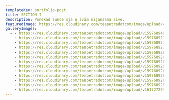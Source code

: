```yaml
---
templateKey: portfolio-post
title: SECTION I
description: Ponekad sunce sja u svim nijansama sive.
featuredimage: https://res.cloudinary.com/teapetradotcom/image/upload/v1597688882/177952_4191846200840_934018220_o_l9mvcx.jpg
galleryImages:
  - - https://res.cloudinary.com/teapetradotcom/image/upload/v1597689403/Portfolio/Lifestyle%20-%20Section%202/_mg_2900_euiea1.jpg
    - https://res.cloudinary.com/teapetradotcom/image/upload/v1597689277/Portfolio/Lifestyle%20-%20Section%202/1272882_10202204086850026_1849427322_o_ouigpp.jpg
    - https://res.cloudinary.com/teapetradotcom/image/upload/v1597689271/Portfolio/Lifestyle%20-%20Section%202/259586_4427524332646_1026770653_o_uuvjj5.jpg
    - https://res.cloudinary.com/teapetradotcom/image/upload/v1597689270/Portfolio/Lifestyle%20-%20Section%202/778673_10202181696770288_1850359283_o_z1hs3w.jpg
    - https://res.cloudinary.com/teapetradotcom/image/upload/v1597689268/Portfolio/Lifestyle%20-%20Section%202/1381478_10202202437928804_1450722199_n_qfbxj7.jpg
    - https://res.cloudinary.com/teapetradotcom/image/upload/v1597689268/Portfolio/Lifestyle%20-%20Section%202/20664451_10214007904058079_4257298223498864415_n_v5iylq.jpg
    - https://res.cloudinary.com/teapetradotcom/image/upload/v1597689267/Portfolio/Lifestyle%20-%20Section%202/1378831_10202189750851635_371898375_n_uioy6e.jpg
    - https://res.cloudinary.com/teapetradotcom/image/upload/v1597689266/Portfolio/Lifestyle%20-%20Section%202/621966_4442598709496_1188228950_o_izrufj.jpg
    - https://res.cloudinary.com/teapetradotcom/image/upload/v1597689266/Portfolio/Lifestyle%20-%20Section%202/705347_4939227724911_1330504855_o_lez8f3.jpg
    - https://res.cloudinary.com/teapetradotcom/image/upload/v1597689262/Portfolio/Lifestyle%20-%20Section%202/603424_10202297229618537_1079725964_n_nn46yl.jpg
    - https://res.cloudinary.com/teapetradotcom/image/upload/v1597689260/Portfolio/Lifestyle%20-%20Section%202/278348_4564698281909_1835157148_o_gy9tvh.jpg
    - https://res.cloudinary.com/teapetradotcom/image/upload/v1597689257/Portfolio/Lifestyle%20-%20Section%202/405235_4458740473030_1807437527_n_vbc89n.jpg
    - https://res.cloudinary.com/teapetradotcom/image/upload/v1617272936/10-_portofolio_drdqg0.jpg
---
```

